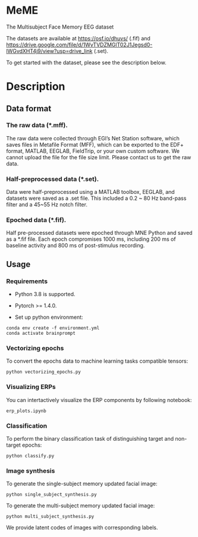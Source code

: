 # MeME
The Multisubject Face Memory EEG dataset

The datasets are available at https://osf.io/dhuvs/ (.fif) and https://drive.google.com/file/d/1WvTVDZMGlT02J1Jegsd0-lWGvdXHT4j9/view?usp=drive_link (.set).

To get started with the dataset, please see the description below.


# Description
## Data format
### The raw data (*.mff).
The raw data were collected through EGI’s Net Station software, which saves files in Metafile Format (MFF), which can be exported to the EDF+ format, MATLAB, EEGLAB, FieldTrip, or your own custom software.
We cannot upload the file for the file size limit. Please contact us to get the raw data.

### Half-preprocessed data (*.set).
Data were half-preprocessed using a MATLAB toolbox, EEGLAB, and datasets were saved as a .set file. 
This included a 0.2 ~ 80 Hz band-pass filter and a 45~55 Hz notch filter.

### Epoched data (*.fif).
Half pre-processed datasets were epoched through MNE Python and saved as a *.fif file. 
Each epoch compromises 1000 ms, including 200 ms of baseline activity and 800 ms of post-stimulus recording.

## Usage

### Requirements

- Python 3.8 is supported.

- Pytorch >= 1.4.0.
  
- Set up python environment:
```
conda env create -f environment.yml
conda activate brainprompt
```

### Vectorizing epochs

To convert the epochs data to machine learning tasks compatible tensors:
```
python vectorizing_epochs.py
```

### Visualizing ERPs

You can intertactively visualize the ERP components by following notebook:
```
erp_plots.ipynb
```


### Classification

To perform the binary classification task of distinguishing target and non-target epochs:
```
python classify.py
```

### Image synthesis

To generate the single-subject memory updated facial image:
```
python single_subject_synthesis.py
```
To generate the multi-subject memory updated facial image:
```
python multi_subject_synthesis.py
```

We provide latent codes of images with corresponding labels.